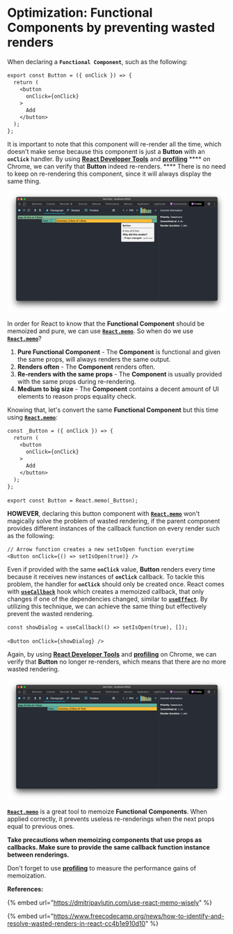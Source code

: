 # Optimization: Functional Components by preventing wasted renders

When declaring a **`Functional Component`**, such as the following:

```tsx
export const Button = ({ onClick }) => {
  return (
    <button
      onClick={onClick}
    >
      Add
    </button>
  );
};
```

It is important to note that this component will re-render all the time, which doesn't make sense because this component is just a **Button** with an **`onClick`** handler. By using [**React Developer Tools**](https://chrome.google.com/webstore/detail/react-developer-tools/fmkadmapgofadopljbjfkapdkoienihi?hl=en) and [**profiling**](https://reactjs.org/docs/optimizing-performance.html#profiling-components-with-the-chrome-performance-tab) **** on Chrome, we can verify that **Button** indeed re-renders. **** There is no need to keep on re-rendering this component, since it will always display the same thing.&#x20;

![Uh-oh! Button gets re-rendered more than once](../.gitbook/assets/react-wasted-render-simple-component-problem.png)

In order for React to know that the **Functional Component** should be memoized and pure, we can use [**`React.memo`**](https://reactjs.org/docs/react-api.html#reactmemo). So when do we use [**`React.memo`**](https://reactjs.org/docs/react-api.html#reactmemo)?

1. **Pure Functional Component** - The **Component** is functional and given the same props, will always renders the same output.
2. **Renders often** - The **Component** renders often.
3. **Re-renders with the same props** - The **Component** is usually provided with the same props during re-rendering.
4. **Medium to big size** - The **Component** contains a decent amount of UI elements to reason props equality check.

Knowing that, let's convert the same **Functional Component** but this time using [**`React.memo`**](https://reactjs.org/docs/react-api.html#reactmemo):

```tsx
const _Button = ({ onClick }) => {
  return (
    <button
      onClick={onClick}
    >
      Add
    </button>
  );
};

export const Button = React.memo(_Button);
```

**HOWEVER**, declaring this button component with [**`React.memo`**](https://reactjs.org/docs/react-api.html#reactmemo) won't magically solve the problem of wasted rendering, if the parent component provides different instances of the callback function on every render such as the following:

```tsx
// Arrow function creates a new setIsOpen function everytime
<Button onClick={() => setIsOpen(true)} />
```

Even if provided with the same **`onClick`** value, **Button** renders every time because it receives new instances of **`onClick`** callback. To tackle this problem, the handler for **`onClick`** should only be created once. React comes with [**`useCallback`**](https://reactjs.org/docs/hooks-reference.html#usecallback) hook which creates a memoized callback, that only changes if one of the dependencies changed, similar to [**`useEffect`**](https://reactjs.org/docs/hooks-reference.html#useeffect). By utilizing this technique, we can achieve the same thing but effectively prevent the wasted rendering.

```tsx
const showDialog = useCallback(() => setIsOpen(true), []);

<Button onClick={showDialog} />
```

Again, by using [**React Developer Tools**](https://chrome.google.com/webstore/detail/react-developer-tools/fmkadmapgofadopljbjfkapdkoienihi?hl=en) and [**profiling**](https://reactjs.org/docs/optimizing-performance.html#profiling-components-with-the-chrome-performance-tab) on Chrome, we can verify that **Button** no longer re-renders, which means that there are no more wasted rendering.

![Hooray! Button no longer re-renders](../.gitbook/assets/react-wasted-render-simple-component-fixed.png)

[**`React.memo`**](https://reactjs.org/docs/react-api.html#reactmemo) is a great tool to memoize **Functional** **Components**. When applied correctly, it prevents useless re-renderings when the next props equal to previous ones.

**Take precautions when memoizing components that use props as callbacks. Make sure to provide the same callback function instance between renderings.**

Don't forget to use [**profiling**](https://reactjs.org/docs/optimizing-performance.html#profiling-components-with-the-chrome-performance-tab) to measure the performance gains of memoization.



**References:**

{% embed url="https://dmitripavlutin.com/use-react-memo-wisely" %}

{% embed url="https://www.freecodecamp.org/news/how-to-identify-and-resolve-wasted-renders-in-react-cc4b1e910d10" %}
